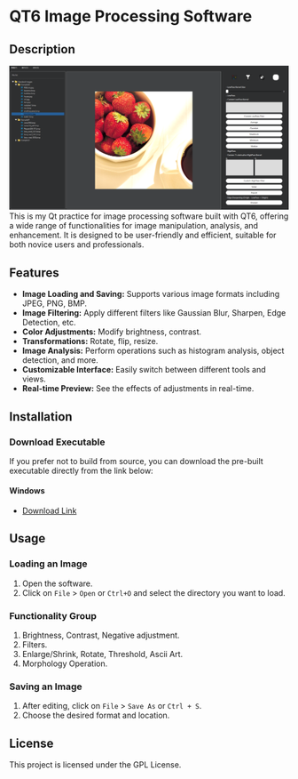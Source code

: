 # QT6 Image Processing Software

## Description
![](images/carbon_display.png)
This is my Qt practice for image processing software built with QT6, offering a wide range of functionalities for image manipulation, analysis, and enhancement. It is designed to be user-friendly and efficient, suitable for both novice users and professionals.

## Features

- **Image Loading and Saving:** Supports various image formats including JPEG, PNG, BMP.
- **Image Filtering:** Apply different filters like Gaussian Blur, Sharpen, Edge Detection, etc.
- **Color Adjustments:** Modify brightness, contrast.
- **Transformations:** Rotate, flip, resize.
- **Image Analysis:** Perform operations such as histogram analysis, object detection, and more.
- **Customizable Interface:** Easily switch between different tools and views.
- **Real-time Preview:** See the effects of adjustments in real-time.

## Installation

### Download Executable

If you prefer not to build from source, you can download the pre-built executable directly from the link below:
#### Windows
- [Download Link](https://github.com/Vope17/Qt6_ImageProcess/releases/tag/v1.0.0)

## Usage

### Loading an Image

1. Open the software.
2. Click on `File` > `Open` or `Ctrl+O` and select the directory you want to load.

### Functionality Group 

1. Brightness, Contrast, Negative adjustment.
2. Filters.
3. Enlarge/Shrink, Rotate, Threshold, Ascii Art.
4. Morphology Operation.

### Saving an Image

1. After editing, click on `File` > `Save As` or `Ctrl + S`.
2. Choose the desired format and location.

## License

This project is licensed under the GPL License.


